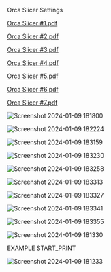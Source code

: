 Orca Slicer Settings

[Orca Slicer #1.pdf](https://github.com/Enraged-Rabbit-Community/ERCF_v2/files/13868375/Orca.Slicer.1.pdf)


[Orca Slicer #2.pdf](https://github.com/Enraged-Rabbit-Community/ERCF_v2/files/13868376/Orca.Slicer.2.pdf)


[Orca Slicer #3.pdf](https://github.com/Enraged-Rabbit-Community/ERCF_v2/files/13868378/Orca.Slicer.3.pdf)


[Orca Slicer #4.pdf](https://github.com/Enraged-Rabbit-Community/ERCF_v2/files/13868379/Orca.Slicer.4.pdf)


[Orca Slicer #5.pdf](https://github.com/Enraged-Rabbit-Community/ERCF_v2/files/13868382/Orca.Slicer.5.pdf)


[Orca Slicer #6.pdf](https://github.com/Enraged-Rabbit-Community/ERCF_v2/files/13868384/Orca.Slicer.6.pdf)


[Orca Slicer #7.pdf](https://github.com/Enraged-Rabbit-Community/ERCF_v2/files/13868426/Orca.Slicer.7.pdf)


![Screenshot 2024-01-09 181800](https://github.com/Enraged-Rabbit-Community/ERCF_v2/assets/121695166/a21e8490-8d6e-467b-a2cc-f8d88b887e0e)


![Screenshot 2024-01-09 182224](https://github.com/Enraged-Rabbit-Community/ERCF_v2/assets/121695166/4144b86c-4930-4345-aaa1-e522c36eeef0)


![Screenshot 2024-01-09 183159](https://github.com/Enraged-Rabbit-Community/ERCF_v2/assets/121695166/191414f2-da4d-47fc-9d27-a8a6cc271d15)


![Screenshot 2024-01-09 183230](https://github.com/Enraged-Rabbit-Community/ERCF_v2/assets/121695166/90810a88-2394-46c7-a878-ed0d9aeebb8a)


![Screenshot 2024-01-09 183258](https://github.com/Enraged-Rabbit-Community/ERCF_v2/assets/121695166/91e9169a-475a-4fb4-9d98-f83920f03527)


![Screenshot 2024-01-09 183313](https://github.com/Enraged-Rabbit-Community/ERCF_v2/assets/121695166/15a981d4-0b6b-4274-b7ab-77bcfa64f401)


![Screenshot 2024-01-09 183327](https://github.com/Enraged-Rabbit-Community/ERCF_v2/assets/121695166/0bb9020e-61f1-452a-889a-836fc295a932)


![Screenshot 2024-01-09 183341](https://github.com/Enraged-Rabbit-Community/ERCF_v2/assets/121695166/871cfd5c-3ca5-4bb9-83e8-38a344d81e45)


![Screenshot 2024-01-09 183355](https://github.com/Enraged-Rabbit-Community/ERCF_v2/assets/121695166/76d6e442-ff70-48d9-9ecf-c17820b5bde2)


![Screenshot 2024-01-09 181330](https://github.com/Enraged-Rabbit-Community/ERCF_v2/assets/121695166/2152cbe5-7cd9-4369-b961-c9ee9072c3cf)

EXAMPLE START_PRINT

![Screenshot 2024-01-09 181233](https://github.com/Enraged-Rabbit-Community/ERCF_v2/assets/121695166/9af58b75-d187-4b6c-bf72-3e1f211d0ddc)

